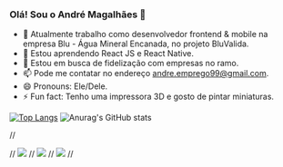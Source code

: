 ### Olá! Sou o André Magalhães 👋


- 🔭 Atualmente trabalho como desenvolvedor frontend & mobile na empresa Blu - Água Mineral Encanada, no projeto BluValida.
- 🌱 Estou aprendendo React JS e React Native.
- 👯 Estou em busca de fidelização com empresas no ramo.
- 📫 Pode me contatar no endereço andre.emprego99@gmail.com.
- 😄 Pronouns: Ele/Dele.
- ⚡ Fun fact: Tenho uma impressora 3D e gosto de pintar miniaturas.


[![Top Langs](https://github-readme-stats.vercel.app/api/top-langs/?username=acmagal)](https://github.com/acmagal/github-readme-stats)
![Anurag's GitHub stats](https://github-readme-stats.vercel.app/api?username=acmagal&show_icons=true&theme=radical)


//<div> 
//  <a href="https://www.instagram.com/acmagall/" target="_blank"><img src="https://img.shields.io/badge/-Instagram-%23E4405F?style=for-the-badge&logo=instagram&logoColor=white" target="_blank"></a>
//  <a href = "mailto:andre.emprego99@gmail.com"><img src="https://img.shields.io/badge/-Gmail-%23333?style=for-the-badge&logo=gmail&logoColor=white" target="_blank"></a>
//  <a href="https://www.linkedin.com/in/acmeok/" target="_blank"><img src="https://img.shields.io/badge/-LinkedIn-%230077B5?style=for-the-badge&logo=linkedin&logoColor=white" target="_blank"></a> 
//</div>

